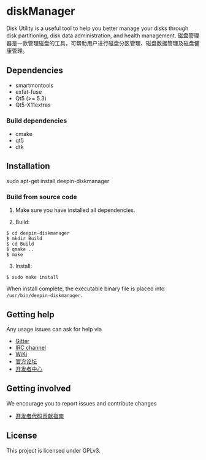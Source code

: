 # diskManager
Disk Utility is a useful tool to help you better manage your disks through disk partitioning, disk data administration, and health management. 
磁盘管理器是一款管理磁盘的工具，可帮助用户进行磁盘分区管理、磁盘数据管理及磁盘健康管理。

## Dependencies
* smartmontools
* exfat-fuse
* Qt5 (>= 5.3)
* Qt5-X11extras

### Build dependencies

* cmake
* qt5
* dtk


## Installation
sudo apt-get install deepin-diskmanager

### Build from source code

1. Make sure you have installed all dependencies.

2. Build:
```
$ cd deepin-diskmanager
$ mkdir Build
$ cd Build
$ qmake ..
$ make
```

3. Install:
```
$ sudo make install
```

When install complete, the executable binary file is placed into `/usr/bin/deepin-diskmanager`.

## Getting help

Any usage issues can ask for help via
* [Gitter](https://gitter.im/orgs/linuxdeepin/rooms)
* [IRC channel](https://webchat.freenode.net/?channels=deepin)
* [WiKi](https://wiki.deepin.org)
* [官方论坛](https://bbs.deepin.org)
* [开发者中心](https://github.com/linuxdeepin/dde-session-shell)

## Getting involved

We encourage you to report issues and contribute changes

* [开发者代码贡献指南](https://github.com/linuxdeepin/developer-center/wiki/Contribution-Guidelines-for-Developers)


## License
This project is licensed under GPLv3.
